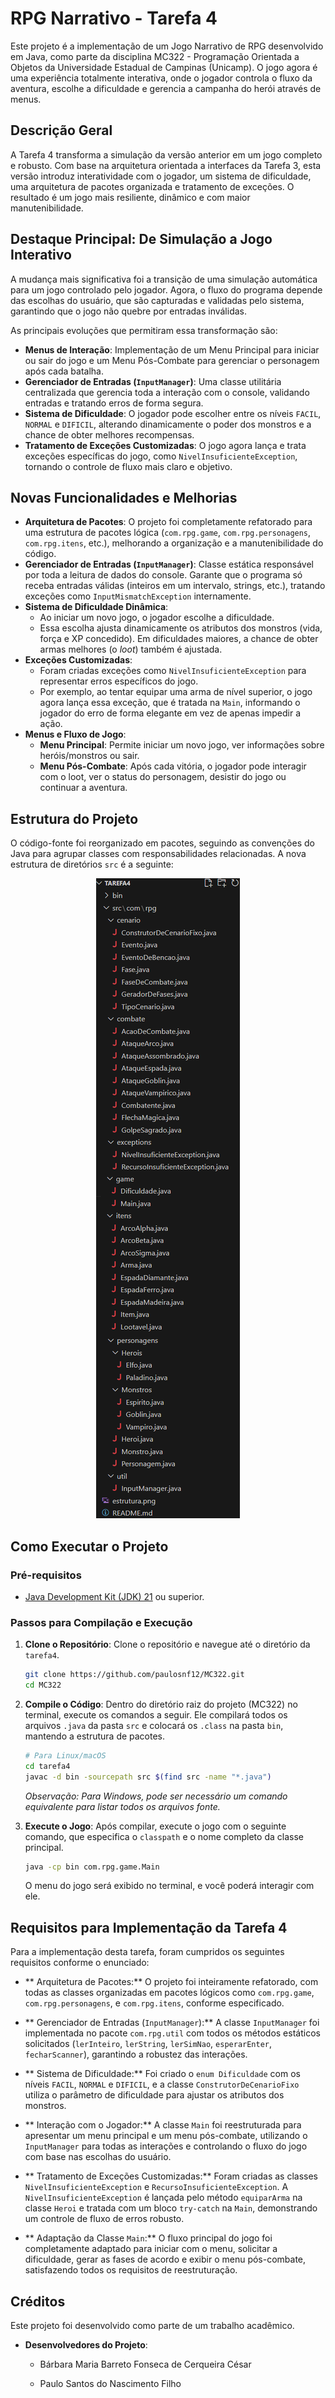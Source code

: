 # RPG Narrativo - Tarefa 4

Este projeto é a implementação de um Jogo Narrativo de RPG desenvolvido em Java, como parte da disciplina MC322 - Programação Orientada a Objetos da Universidade Estadual de Campinas (Unicamp). O jogo agora é uma experiência totalmente interativa, onde o jogador controla o fluxo da aventura, escolhe a dificuldade e gerencia a campanha do herói através de menus.

## Descrição Geral

A Tarefa 4 transforma a simulação da versão anterior em um jogo completo e robusto. Com base na arquitetura orientada a interfaces da Tarefa 3, esta versão introduz interatividade com o jogador, um sistema de dificuldade, uma arquitetura de pacotes organizada e tratamento de exceções. O resultado é um jogo mais resiliente, dinâmico e com maior manutenibilidade.

## Destaque Principal: De Simulação a Jogo Interativo

A mudança mais significativa foi a transição de uma simulação automática para um jogo controlado pelo jogador. Agora, o fluxo do programa depende das escolhas do usuário, que são capturadas e validadas pelo sistema, garantindo que o jogo não quebre por entradas inválidas.

As principais evoluções que permitiram essa transformação são:
*   **Menus de Interação**: Implementação de um Menu Principal para iniciar ou sair do jogo e um Menu Pós-Combate para gerenciar o personagem após cada batalha.
*   **Gerenciador de Entradas (`InputManager`)**: Uma classe utilitária centralizada que gerencia toda a interação com o console, validando entradas e tratando erros de forma segura.
*   **Sistema de Dificuldade**: O jogador pode escolher entre os níveis `FACIL`, `NORMAL` e `DIFICIL`, alterando dinamicamente o poder dos monstros e a chance de obter melhores recompensas.
*   **Tratamento de Exceções Customizadas**: O jogo agora lança e trata exceções específicas do jogo, como `NivelInsuficienteException`, tornando o controle de fluxo mais claro e objetivo.

## Novas Funcionalidades e Melhorias

*   **Arquitetura de Pacotes**: O projeto foi completamente refatorado para uma estrutura de pacotes lógica (`com.rpg.game`, `com.rpg.personagens`, `com.rpg.itens`, etc.), melhorando a organização e a manutenibilidade do código.
*   **Gerenciador de Entradas (`InputManager`)**: Classe estática responsável por toda a leitura de dados do console. Garante que o programa só receba entradas válidas (inteiros em um intervalo, strings, etc.), tratando exceções como `InputMismatchException` internamente.
*   **Sistema de Dificuldade Dinâmica**:
    *   Ao iniciar um novo jogo, o jogador escolhe a dificuldade.
    *   Essa escolha ajusta dinamicamente os atributos dos monstros (vida, força e XP concedido). Em dificuldades maiores, a chance de obter armas melhores (o *loot*) também é ajustada.
*   **Exceções Customizadas**:
    *   Foram criadas exceções como `NivelInsuficienteException` para representar erros específicos do jogo.
    *   Por exemplo, ao tentar equipar uma arma de nível superior, o jogo agora lança essa exceção, que é tratada na `Main`, informando o jogador do erro de forma elegante em vez de apenas impedir a ação.
*   **Menus e Fluxo de Jogo**:
    *   **Menu Principal**: Permite iniciar um novo jogo, ver informações sobre heróis/monstros ou sair.
    *   **Menu Pós-Combate**: Após cada vitória, o jogador pode interagir com o loot, ver o status do personagem, desistir do jogo ou continuar a aventura.

## Estrutura do Projeto

O código-fonte foi reorganizado em pacotes, seguindo as convenções do Java para agrupar classes com responsabilidades relacionadas. A nova estrutura de diretórios `src` é a seguinte:

<p align="center">
  <img src="estrutura.png" alt="Estrutura do projeto"/>
</p>

## Como Executar o Projeto

### Pré-requisitos

*   [Java Development Kit (JDK) 21](https://www.oracle.com/java/technologies/downloads/) ou superior.

### Passos para Compilação e Execução

1.  **Clone o Repositório**:
    Clone o repositório e navegue até o diretório da `tarefa4`.
    ```bash
    git clone https://github.com/paulosnf12/MC322.git
    cd MC322
    ```

2.  **Compile o Código**:
    Dentro do diretório raiz do projeto (MC322) no terminal, execute os comandos a seguir. Ele compilará todos os arquivos `.java` da pasta `src` e colocará os `.class` na pasta `bin`, mantendo a estrutura de pacotes.
    ```bash
    # Para Linux/macOS
    cd tarefa4
    javac -d bin -sourcepath src $(find src -name "*.java")
    ```
    *Observação: Para Windows, pode ser necessário um comando equivalente para listar todos os arquivos fonte.*

3.  **Execute o Jogo**:
    Após compilar, execute o jogo com o seguinte comando, que especifica o `classpath` e o nome completo da classe principal.
    ```bash
    java -cp bin com.rpg.game.Main
    ```
    O menu do jogo será exibido no terminal, e você poderá interagir com ele.

## Requisitos para Implementação da Tarefa 4

Para a implementação desta tarefa, foram cumpridos os seguintes requisitos conforme o enunciado:

- ** Arquitetura de Pacotes:** O projeto foi inteiramente refatorado, com todas as classes organizadas em pacotes lógicos como `com.rpg.game`, `com.rpg.personagens`, e `com.rpg.itens`, conforme especificado.

- ** Gerenciador de Entradas (`InputManager`):** A classe `InputManager` foi implementada no pacote `com.rpg.util` com todos os métodos estáticos solicitados (`lerInteiro`, `lerString`, `lerSimNao`, `esperarEnter`, `fecharScanner`), garantindo a robustez das interações.

- ** Sistema de Dificuldade:** Foi criado o `enum Dificuldade` com os níveis `FACIL`, `NORMAL` e `DIFICIL`, e a classe `ConstrutorDeCenarioFixo` utiliza o parâmetro de dificuldade para ajustar os atributos dos monstros.

- ** Interação com o Jogador:** A classe `Main` foi reestruturada para apresentar um menu principal e um menu pós-combate, utilizando o `InputManager` para todas as interações e controlando o fluxo do jogo com base nas escolhas do usuário.

- ** Tratamento de Exceções Customizadas:** Foram criadas as classes `NivelInsuficienteException` e `RecursoInsuficienteException`. A `NivelInsuficienteException` é lançada pelo método `equiparArma` na classe `Heroi` e tratada com um bloco `try-catch` na `Main`, demonstrando um controle de fluxo de erros robusto.

- ** Adaptação da Classe `Main`:** O fluxo principal do jogo foi completamente adaptado para iniciar com o menu, solicitar a dificuldade, gerar as fases de acordo e exibir o menu pós-combate, satisfazendo todos os requisitos de reestruturação.

## Créditos

Este projeto foi desenvolvido como parte de um trabalho acadêmico.

*   **Desenvolvedores do Projeto**:
    *   Bárbara Maria Barreto Fonseca de Cerqueira César

    *   Paulo Santos do Nascimento Filho


